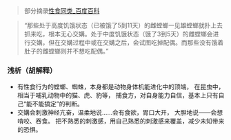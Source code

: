 >部分摘录[性食同类_百度百科](https://baike.baidu.com/item/性食同类/2603650)

>“那些处于高度饥饿状态（已被饿了5到11天）的雌螳螂一见雄螳螂就扑上去抓来吃，根本无心交媾。处于中度饥饿状态（饿了3到5天）的雌螳螂会进行交媾，但在交媾过程中或在交媾之后，会试图吃掉配偶。而那些没有饿着肚子的雌螳螂则并不想吃配偶。”

### 浅析（胡解释）
- 有性食行为的螳螂、蜘蛛，本身都是动物身体机能进化中的顶端，
在昆虫中，相当于哺乳动物中的猫、虎、豹等，
捕食方，对自身能力自信，基本上只有自己“能不能搞定”的判断。
- 交媾会刺激神经亢奋，温柔地说……会有食欲，胃口大开，
大胆地说——会想啃咬、吞食。
把不熟悉的刺激感，用自己熟悉的刺激感来覆盖，减少未知带来的恐惧。